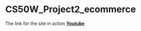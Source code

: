 # CS50W_Project2_ecommerce
The link for the site in action
[**Youtube**](https://www.youtube.com/watch?v=ZszpgdOA6hc&t=141s)
